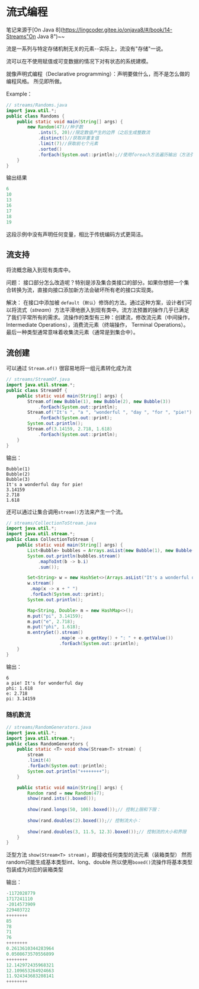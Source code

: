 # 流式编程

笔记来源于[On Java 8](https://lingcoder.gitee.io/onjava8/#/book/14-Streams"On Java 8")~~

流是一系列与特定存储机制无关的元素--实际上，流没有"存储"一说。

流可以在不使用赋值或可变数据的情况下对有状态的系统建模。

就像声明式编程（Declarative programming）：声明要做什么，而不是怎么做的编程风格。
所见即所做。

Example：

```Java
// streams/Randoms.java
import java.util.*;
public class Randoms {
    public static void main(String[] args) {
        new Random(47)//种子数
            .ints(5, 20)//限定数值产生的边界（之后生成整数流
            .distinct()//获取非重复值
            .limit(7)//获取前七个元素
            .sorted()
            .forEach(System.out::println);//使用foreach方法遍历输出（方法引用
    }
}

```

输出结果

```python
6
10
13
16
17
18
19
```

这段示例中没有声明任何变量，相比于传统编码方式更简洁。

## 流支持

将流概念融入到现有类库中。


问题：
接口部分怎么改造呢？特别是涉及集合类接口的部分。如果你想把一个集合转换为流，直接向接口添加新方法会破坏所有老的接口实现类。

解决：
在接口中添加被 `default`（`默认`）修饰的方法。通过这种方案，设计者们可以将流式（*stream*）方法平滑地嵌入到现有类中。流方法预置的操作几乎已满足了我们平常所有的需求。流操作的类型有三种：创建流，修改流元素（中间操作， Intermediate Operations），消费流元素（终端操作， Terminal Operations）。最后一种类型通常意味着收集流元素（通常是到集合中）。



## 流创建

可以通过 `Stream.of()` 很容易地将一组元素转化成为流

```Java
// streams/StreamOf.java
import java.util.stream.*;
public class StreamOf {
    public static void main(String[] args) {
        Stream.of(new Bubble(1), new Bubble(2), new Bubble(3))
            .forEach(System.out::println);
        Stream.of("It's ", "a ", "wonderful ", "day ", "for ", "pie!")
            .forEach(System.out::print);
        System.out.println();
        Stream.of(3.14159, 2.718, 1.618)
            .forEach(System.out::println);
    }
}

```

输出：

```
Bubble(1)
Bubble(2)
Bubble(3)
It's a wonderful day for pie!
3.14159
2.718
1.618

```



还可以通过让集合调用`stream()`方法来产生一个流。

```Java
// streams/CollectionToStream.java
import java.util.*;
import java.util.stream.*;
public class CollectionToStream {
    public static void main(String[] args) {
        List<Bubble> bubbles = Arrays.asList(new Bubble(1), new Bubble(2), new Bubble(3));
        System.out.println(bubbles.stream()
            .mapToInt(b -> b.i)
            .sum());

        Set<String> w = new HashSet<>(Arrays.asList("It's a wonderful day for pie!".split(" ")));
        w.stream()
         .map(x -> x + " ")
         .forEach(System.out::print);
        System.out.println();

        Map<String, Double> m = new HashMap<>();
        m.put("pi", 3.14159);
        m.put("e", 2.718);
        m.put("phi", 1.618);
        m.entrySet().stream()
                    .map(e -> e.getKey() + ": " + e.getValue())
                    .forEach(System.out::println);
    }
}

```

输出：

```
6
a pie! It's for wonderful day
phi: 1.618
e: 2.718
pi: 3.14159

```

### 随机数流

```java
// streams/RandomGenerators.java
import java.util.*;
import java.util.stream.*;
public class RandomGenerators {
    public static <T> void show(Stream<T> stream) {
        stream
        .limit(4)
        .forEach(System.out::println);
        System.out.println("++++++++");
    }

    public static void main(String[] args) {
        Random rand = new Random(47);
        show(rand.ints().boxed());
        
        show(rand.longs(50, 100).boxed());// 控制上限和下限：
        
        show(rand.doubles(2).boxed());// 控制流大小：
        
        show(rand.doubles(3, 11.5, 12.3).boxed());// 控制流的大小和界限
    }
}

```

泛型方法 `show(Stream<T> stream)`，即接收任何类型的流元素（装箱类型）
然而random只能生成基本类型int、long、double
所以使用`boxed()`流操作将基本类型包装成为对应的装箱类型

输出：

```Java
-1172028779
1717241110
-2014573909
229403722
++++++++
85
78
71
76
++++++++
0.2613610344283964
0.0508673570556899
++++++++
12.142972435968321
12.109653264924663
11.924343683208141
++++++++

```

